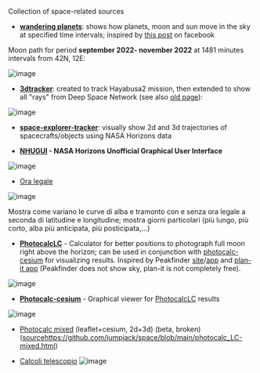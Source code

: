 Collection of space-related sources

- **[wandering planets](https://jumpjack.github.io/space/wandering-planets.html)**: shows how planets, moon and sun move in the sky at specified time intervals; inspired by [this post](https://www.facebook.com/photo/?fbid=1032376000867578&set=a.1029652147806630) on facebook

Moon path for period  **september 2022- november 2022** at 1481 minutes intervals from 42N, 12E:

![image](https://user-images.githubusercontent.com/1620953/193834153-5b2a1f6f-a916-4355-8ea2-b272a8d20f8c.png)

- **[3dtracker](https://jumpjack.github.io/space/3dtracker.html)**: created to track Hayabusa2 mission, then extended to show all "rays" from Deep Space Network (see also [old page](http://win98.altervista.org/space/exploration/3d/3dtracker.html)):

![image](https://user-images.githubusercontent.com/1620953/193994883-6cfd671b-e7e8-4bb5-b47d-d80255325186.png)


- **[space-explorer-tracker](https://jumpjack.github.io/space/space-explorer-tracker.html?orbiter=301&center=@499&start=2018-9-26%2013:00&stop=2022-9-27%2012:00&step=30)**: visually show 2d and 3d trajectories of spacecrafts/objects using NASA Horizons data

- **[NHUGUI](http://win98.altervista.org/space/exploration/NHUGUI.html) - NASA Horizons Unofficial Graphical User Interface**

![image](https://github.com/jumpjack/space/assets/1620953/3384c9db-20cd-48d3-b5aa-318a6fe4f7d4)

- [Ora legale](https://jumpjack.github.io/space/oralegale.html)

![image](https://user-images.githubusercontent.com/1620953/195861282-606ad240-d6af-4c97-a720-f04ebab2bdfc.png)

Mostra come variano le curve di alba e tramonto con e senza ora legale a seconda di latitudine e longitudine; mostra giorni particolari (più lungo, più corto, alba più anticipata, più posticipata,...)

- **[PhotocalcLC](https://jumpjack.github.io/space/photocalc_LC.html)** - Calculator for better positions to photograph full moon right above the horizon; can be used in conjunction with [photocalc-cesium](https://jumpjack.github.io/space/photocalc-cesium.html) for visualizing results. Inspired by Peakfinder [site](https://www.peakfinder.org/it/?lat=41.74750&lng=12.73390&ele=956&azi=91.27&alt=3.56&fov=45&cfg=s&name=Maschio%20delle%20Faete)/[app](https://www.peakfinder.org/it/mobile/) and [plan-it app](https://play.google.com/store/apps/details?id=com.yingwen.photographertools&hl=en_US&gl=US) (Peakfinder does not show sky, plan-it is not completely free).

![image](https://user-images.githubusercontent.com/1620953/201203805-7713569b-f198-406d-b741-c173693a0685.png)

- **[Photocalc-cesium](https://jumpjack.github.io/space/photocalc-cesium.html)** - Graphical viewer for [PhotocalcLC](https://jumpjack.github.io/space/photocalc_LC.html) results

![image](https://user-images.githubusercontent.com/1620953/205701717-463d6e8d-b490-4e5a-ab87-75376762234e.png)

- [Photocalc mixed](https://jumpjack.github.io/space/photocalc_LC-mixed.html) (leaflet+cesium, 2d+3d) (beta, broken) ([source](https://github.com/jumpjack/space/blob/main/photocalc_LC-mixed.html)https://github.com/jumpjack/space/blob/main/photocalc_LC-mixed.html)

- [Calcoli telescopio](http://win98.altervista.org/telescopio.html)
![image](https://github.com/jumpjack/space/assets/1620953/14f53ead-560e-45e1-aefd-a81115e4a7cc)


